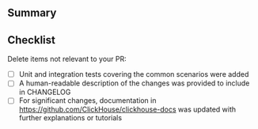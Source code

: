 ## Summary
<!-- A short description of the changes with a link to an open issue. -->

## Checklist
Delete items not relevant to your PR:
- [ ] Unit and integration tests covering the common scenarios were added
- [ ] A human-readable description of the changes was provided to include in CHANGELOG
- [ ] For significant changes, documentation in https://github.com/ClickHouse/clickhouse-docs was updated with further explanations or tutorials
